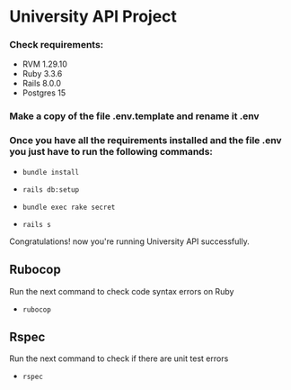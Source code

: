 # University API Project
### Check requirements:

* RVM 1.29.10
* Ruby 3.3.6
* Rails 8.0.0
* Postgres 15

### Make a copy of the file .env.template and rename it .env

### Once you have all the requirements installed and the file .env you just have to run the following commands:

* `bundle install`
* `rails db:setup`
* `bundle exec rake secret`

* `rails s`

Congratulations! now you're running University API successfully.

## Rubocop
Run the next command to check code syntax errors on Ruby
* `rubocop`

## Rspec
Run the next command to check if there are unit test errors
* `rspec`
